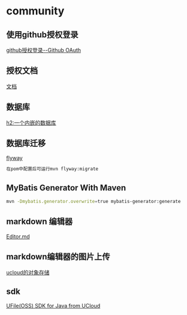 # community
## 使用github授权登录
[github授权登录--Github OAuth](https://developer.github.com/apps/building-oauth-apps/creating-an-oauth-app/)
## 授权文档
[文档](https://developer.github.com/apps/building-oauth-apps/authorizing-oauth-apps/)

## 数据库
[h2:一个内嵌的数据库](https://www.h2database.com/html/main.html)
## 数据库迁移
[flyway](https://flywaydb.org/getstarted/) 
```bash
在pom中配置后可运行mvn flyway:migrate
```
## MyBatis Generator With Maven
```bash
mvn -Dmybatis.generator.overwrite=true mybatis-generator:generate
```

## markdown 编辑器
[Editor.md](https://pandao.github.io/editor.md/)

## markdown编辑器的图片上传
[ucloud的对象存储](https://docs.ucloud.cn/storage_cdn/ufile/index)
## sdk
[UFile(OSS) SDK for Java from UCloud](https://github.com/ucloud/ufile-sdk-java)
